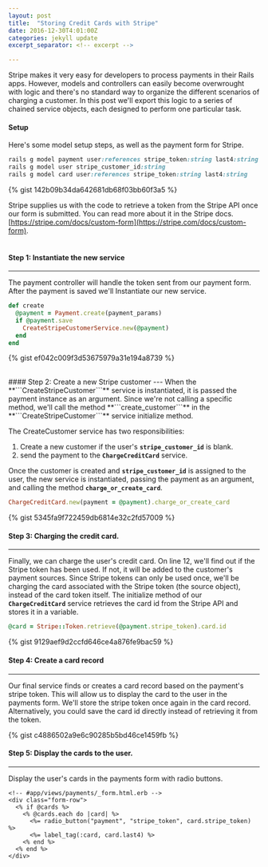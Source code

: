 ```yaml
---
layout: post
title:  "Storing Credit Cards with Stripe"
date: 2016-12-30T4:01:00Z
categories: jekyll update
excerpt_separator: <!-- excerpt -->

---
```

Stripe makes it very easy for developers to process payments in their Rails apps. However, models and controllers can easily become overwrought with logic and there's no standard way to organize the different scenarios of charging  a customer. In this post we'll export this logic to a series of chained service objects, each designed to perform one particular task.
<!-- excerpt -->
#### Setup
Here's some model setup steps, as well as the payment form for Stripe.
```ruby
rails g model payment user:references stripe_token:string last4:string error:string
rails g model user stripe_customer_id:string
rails g model card user:references stripe_token:string last4:string
```
{% gist 142b09b34da642681db68f03bb60f3a5 %}

Stripe supplies us with the code to retrieve a token from the Stripe   API once our form is submitted. You can read more about it in the Stripe docs. [https://stripe.com/docs/custom-form](https://stripe.com/docs/custom-form).
<br>
<br>
#### Step 1: Instantiate the new service
---
The payment controller will handle the token sent from our payment form. After the payment is saved we'll Instantiate our new service.

```ruby
def create
  @payment = Payment.create(payment_params)
  if @payment.save    
    CreateStripeCustomerService.new(@payment)
  end
end
```
{% gist ef042c009f3d53675979a31e194a8739 %}

<br>
#### Step 2: Create a new Stripe customer
---
When the **```CreateStripeCustomer```** service is instantiated, it is passed the payment instance as an argument. Since we're not calling a specific method, we'll call the method **```create_customer```** in the **```CreateStripeCustomer```** service initialize method.

The CreateCustomer service has two responsibilities:
1. Create a new customer if the user's **```stripe_customer_id```** is blank.
2. send the payment to the **```ChargeCreditCard```** service.

Once the customer is created and **```stripe_customer_id```** is assigned to the user, the new service is instantiated, passing the payment as an argument, and calling the method **```charge_or_create_card```**.
```ruby
ChargeCreditCard.new(payment = @payment).charge_or_create_card
```
{% gist 5345fa9f722459db6814e32c2fd57009 %}
<br>
#### Step 3: Charging the credit card.
---
Finally, we can charge the user's credit card. On line 12, we'll find out if the Stripe token has been used. If not, it will be added to the customer's payment sources. Since Stripe tokens can only be used once, we'll be charging the card associated with the Stripe token (the source object), instead of the card token itself. The initialize method of our **```ChargeCreditCard```** service retrieves the card id from the Stripe API and stores it in a variable.

```ruby    
@card = Stripe::Token.retrieve(@payment.stripe_token).card.id
```

{% gist 9129aef9d2ccfd646ce4a876fe9bac59 %}
<br>
#### Step 4: Create a card record
---
Our final service finds or creates a card record based on the payment's stripe token. This will allow us to display the card to the user in the payments form. We'll store the stripe token once again in the card record. Alternatively, you could save the card id directly instead of retrieving it from the token.

{% gist c4886502a9e6c90285b5bd46ce1459fb %}
<br>
#### Step 5: Display the cards to the user.
---
Display the user's cards in the payments form with radio buttons.
```erb
<!-- #app/views/payments/_form.html.erb -->
<div class="form-row">
  <% if @cards %>
    <% @cards.each do |card| %>
      <%= radio_button("payment", "stripe_token", card.stripe_token) %>
      <%= label_tag(:card, card.last4) %>
    <% end %>
  <% end %>
</div>
```
